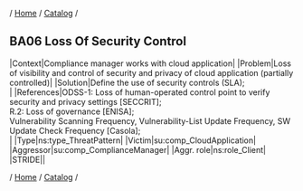 / [Home](/acctp/) / [Catalog](/acctp/catalog/) /

## BA06 Loss Of Security Control

|Context|Compliance manager works with cloud application|
|Problem|Loss of visibility and control of security and privacy of cloud application (partially controlled)|
|Solution|Define the use of security controls (SLA);<br />|
|References|ODSS-1: Loss of human-operated control point to verify security and privacy settings [SECCRIT];<br /> R.2: Loss of governance [ENISA];<br /> Vulnerability Scanning Frequency, Vulnerability-List Update Frequency, SW Update Check Frequency [Casola];<br />|
|Type|ns:type_ThreatPattern|
|Victim|su:comp_CloudApplication|
|Aggressor|su:comp_ComplianceManager|
|Aggr. role|ns:role_Client|
|STRIDE||

/ [Home](/acctp/) / [Catalog](/acctp/catalog/) /
